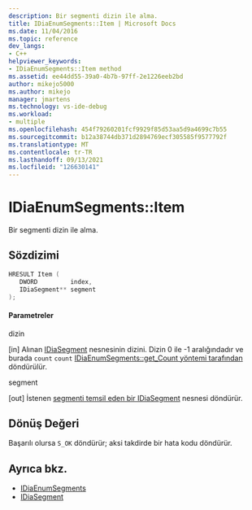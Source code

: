 ```yaml
---
description: Bir segmenti dizin ile alma.
title: IDiaEnumSegments::Item | Microsoft Docs
ms.date: 11/04/2016
ms.topic: reference
dev_langs:
- C++
helpviewer_keywords:
- IDiaEnumSegments::Item method
ms.assetid: ee44dd55-39a0-4b7b-97ff-2e1226eeb2bd
author: mikejo5000
ms.author: mikejo
manager: jmartens
ms.technology: vs-ide-debug
ms.workload:
- multiple
ms.openlocfilehash: 454f79260201fcf9929f85d53aa5d9a4699c7b55
ms.sourcegitcommit: b12a38744db371d2894769ecf305585f9577792f
ms.translationtype: MT
ms.contentlocale: tr-TR
ms.lasthandoff: 09/13/2021
ms.locfileid: "126630141"
---
```

# <a name="idiaenumsegmentsitem"></a>IDiaEnumSegments::Item
Bir segmenti dizin ile alma.

## <a name="syntax"></a>Sözdizimi

```C++
HRESULT Item ( 
   DWORD         index,
   IDiaSegment** segment
);
```

#### <a name="parameters"></a>Parametreler
 dizin

[in] Alınan [IDiaSegment](../../debugger/debug-interface-access/idiasegment.md) nesnesinin dizini. Dizin 0 ile -1 aralığındadır ve burada `count` `count` [IDiaEnumSegments::get_Count yöntemi tarafından](../../debugger/debug-interface-access/idiaenumsegments-get-count.md) döndürülür.

 segment

[out] İstenen [segmenti temsil eden bir IDiaSegment](../../debugger/debug-interface-access/idiasegment.md) nesnesi döndürür.

## <a name="return-value"></a>Dönüş Değeri
 Başarılı olursa `S_OK` döndürür; aksi takdirde bir hata kodu döndürür.

## <a name="see-also"></a>Ayrıca bkz.
- [IDiaEnumSegments](../../debugger/debug-interface-access/idiaenumsegments.md)
- [IDiaSegment](../../debugger/debug-interface-access/idiasegment.md)
